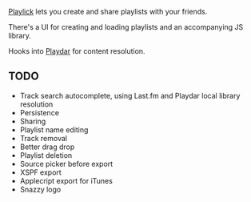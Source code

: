 [Playlick](http://www.playlick.com) lets you create and share playlists with your friends.

There's a UI for creating and loading playlists and an accompanying JS library.

Hooks into [Playdar](http://www.playdar.org) for content resolution.

TODO
----

* Track search autocomplete, using Last.fm and Playdar local library resolution
* Persistence
* Sharing
* Playlist name editing
* Track removal
* Better drag drop
* Playlist deletion
* Source picker before export
* XSPF export
* Applecript export for iTunes
* Snazzy logo
